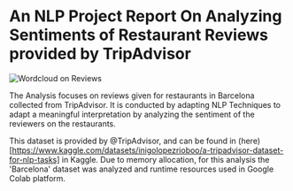 # An NLP Project Report On Analyzing Sentiments of Restaurant Reviews provided by TripAdvisor

![Wordcloud on Reviews](/data/frontpage__wordcloud.png "Wordcloud")

The Analysis focuses  on reviews given for restaurants in Barcelona collected from TripAdvisor. It is conducted by adapting NLP Techniques to adapt a meaningful interpretation by analyzing the sentiment of the reviewers on the restaurants.

This dataset is provided by @TripAdvisor, and can be found in (here)[https://www.kaggle.com/datasets/inigolopezrioboo/a-tripadvisor-dataset-for-nlp-tasks] in Kaggle. Due to memory allocation, for this analysis the 'Barcelona' dataset was analyzed and runtime resources used in Google Colab platform.
